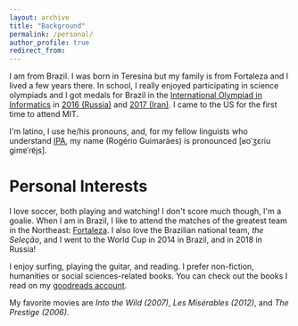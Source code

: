 ```yaml
---
layout: archive
title: "Background"
permalink: /personal/
author_profile: true
redirect_from:
---
```

I am from Brazil. I was born in Teresina but my family
is from Fortaleza and I lived a few years there. In
school, I really enjoyed participating in science
olympiads and I got medals for Brazil in the
[International Olympiad in Informatics](http://ioinformatics.org)
in [2016 (Russia)](http://stats.ioinformatics.org/delegations/BRA/2016) and
[2017 (Iran)](http://stats.ioinformatics.org/delegations/BRA/2017). I came to the
US for the first time to attend MIT.

I'm latino, I use he/his pronouns, and, for my fellow
linguists who understand [IPA](https://www.ipachart.com), 
my name (Rogério Guimarães) is pronounced
[&#641;oˈʒɛɾiu ɡimɐˈɾɐ̃js].

Personal Interests
======
I love soccer, both playing and watching! I don't score
much though, I'm a goalie. When I
am in Brazil, I like to attend the matches of the greatest
team in the Northeast: [Fortaleza](https://twitter.com/FortalezaEC?s=20).
I also love the Brazilian national team, *the Seleção*,
and I went to the World Cup in 2014 in Brazil, and in
2018 in Russia!

I enjoy surfing, playing the guitar, and reading. I prefer non-fiction, 
humanities or social sciences-related books.
You can check out the books I read on my [goodreads account](https://www.goodreads.com/user/show/102475638-rogerio-guimaraes-junior).

My favorite movies are *Into the Wild (2007)*, *Les
Misérables (2012)*, and *The Prestige (2006)*.